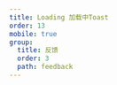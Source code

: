 ```yaml
---
title: Loading 加载中Toast
order: 13
mobile: true
group:
  title: 反馈
  order: 3
  path: feedback
---
```


<code src="../demo/Loading.tsx"></code>
<API src="../src/Loading.tsx"></API>

